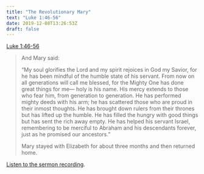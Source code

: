 ```yaml
---
title: "The Revolutionary Mary"
text: "Luke 1:46-56"
date: 2019-12-08T13:26:53Z
draft: false
---
```


[Luke 1:46-56](https://www.biblegateway.com/passage/?search=luke+1%3A46-56&version=NIV)

> And Mary said:
>
> “My soul glorifies the Lord
    and my spirit rejoices in God my Savior,
for he has been mindful
    of the humble state of his servant.
From now on all generations will call me blessed,
    for the Mighty One has done great things for me—
    holy is his name.
His mercy extends to those who fear him,
    from generation to generation.
He has performed mighty deeds with his arm;
    he has scattered those who are proud in their inmost thoughts.
He has brought down rulers from their thrones
    but has lifted up the humble.
He has filled the hungry with good things
    but has sent the rich away empty.
He has helped his servant Israel,
    remembering to be merciful
to Abraham and his descendants forever,
    just as he promised our ancestors.”
>
> Mary stayed with Elizabeth for about three months and then returned home.

[Listen to the sermon recording](/audio/2019-12-08-am--Luke1_46-56--Mary_the_Revolutionary.m4a).

